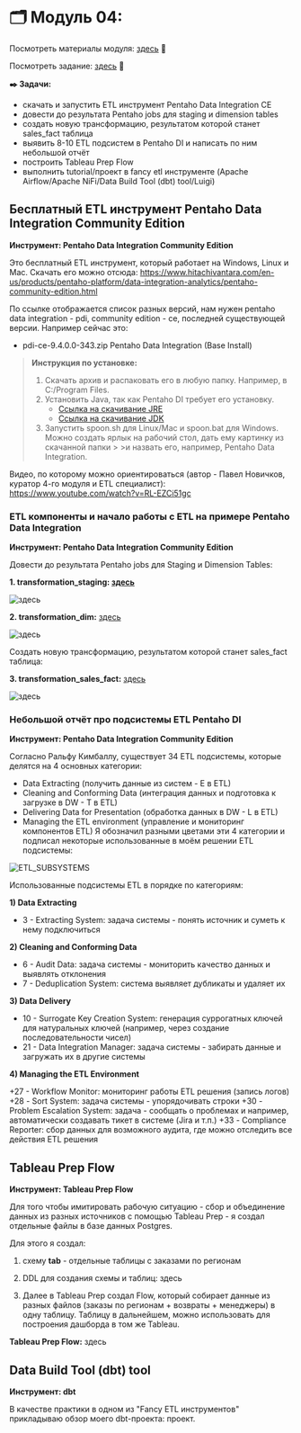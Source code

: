# 🗂️ Модуль 04:
Посмотреть материалы модуля: [здесь](https://github.com/Data-Learn/data-engineering/tree/master/DE-101%20Modules/Module04) 📑

Посмотреть задание: [здесь](https://github.com/Data-Learn/data-engineering/tree/master/DE-101%20Modules/Module04/DE%20-%20101%20Lab%204.4) 👀

**✒️ Задачи:**

+ скачать и запустить ETL инструмент Pentaho Data Integration CE
+ довести до результата Pentaho jobs для staging и dimension tables
+ создать новую трансформацию, результатом которой станет sales_fact таблица
+ выявить 8-10 ETL подсистем в Pentaho DI и написать по ним небольшой отчёт
+ построить Tableau Prep Flow
+ выполнить tutorial/проект в fancy etl инструменте (Apache Airflow/Apache NiFi/Data Build Tool (dbt) tool/Luigi)

## Бесплатный ETL инструмент Pentaho Data Integration Community Edition
**Инструмент: Pentaho Data Integration Community Edition**

Это бесплатный ETL инструмент, который работает на Windows, Linux и Mac. Скачать его можно отсюда: https://www.hitachivantara.com/en-us/products/pentaho-platform/data-integration-analytics/pentaho-community-edition.html

По ссылке отображается список разных версий, нам нужен pentaho data integration - pdi, community edition - ce, последней существующей версии. Например сейчас это:

+ pdi-ce-9.4.0.0-343.zip Pentaho Data Integration (Base Install)


>  **Инструкция по установке:**
> 1. Скачать архив и распаковать его в любую папку. Например, в C:/Program Files.
> 2. Установить Java, так как Pentaho DI требует его установку.
>    * [Ссылка на скачивание JRE](https://java.com/en/download/)
>    * [Ссылка на скачивание JDK](https://www.oracle.com/java/technologies/downloads/) 
> 3. Запустить spoon.sh для Linux/Mac и spoon.bat для Windows. Можно создать ярлык на рабочий стол, дать ему картинку из скачанной папки > >и назвать его, например, Pentaho Data Integration.

Видео, по которому можно ориентироваться (автор - Павел Новичков, куратор 4-го модуля и ETL специалист):
https://www.youtube.com/watch?v=RL-EZCi51gc

### ETL компоненты и начало работы с ETL на примере Pentaho Data Integration

**Инструмент: Pentaho Data Integration Community Edition**


Довести до результата Pentaho jobs для Staging и Dimension Tables:


**1. transformation_staging: [здесь](https://github.com/FtrDtEngnr/DataLearn/blob/main/module4/staging_transformation.png)**

![здесь](https://github.com/FtrDtEngnr/DataLearn/blob/main/module4/staging_transformation.png)

**2. transformation_dim:** [здесь](https://github.com/FtrDtEngnr/DataLearn/blob/main/module4/dimension%20transformation%20.png)

![здесь](https://github.com/FtrDtEngnr/DataLearn/blob/main/module4/dimension%20transformation%20.png)

Создать новую трансформацию, результатом которой станет sales_fact таблица:

**3. transformation_sales_fact:** [здесь](https://github.com/FtrDtEngnr/DataLearn/blob/main/module4/fact%20table%20transformation%20.png)
   
![здесь](https://github.com/FtrDtEngnr/DataLearn/blob/main/module4/fact%20table%20transformation%20.png)

### Небольшой отчёт про подсистемы ETL Pentaho DI
**Инструмент: Pentaho Data Integration Community Edition**

Согласно Ральфу Кимбаллу, существует 34 ETL подсистемы, которые делятся на 4 основных категории:

+ Data Extracting (получить данные из систем - E в ETL)
+ Cleaning and Conforming Data (интеграция данных и подготовка к загрузке в DW - T в ETL)
+ Delivering Data for Presentation (обработка данных в DW - L в ETL)
+ Managing the ETL environment (управление и мониторинг компонентов ETL)
Я обозначил разными цветами эти 4 категории и подписал некоторые использованные в моём решении ETL подсистемы:

![ETL_SUBSYSTEMS](https://github.com/FtrDtEngnr/DataLearn/blob/main/module4/34_ETL_subsystems_01.png)

Использованные подсистемы ETL в порядке по категориям:

**1) Data Extracting**

+ 3 - Extracting System: задача системы - понять источник и суметь к нему подключиться
  
**2) Cleaning and Conforming Data**

+ 6 - Audit Data: задача системы - мониторить качество данных и выявлять отклонения
+ 7 - Deduplication System: система выявляет дубликаты и удаляет их
  
**3) Data Delivery**

+ 10 - Surrogate Key Creation System: генерация суррогатных ключей для натуральных ключей (например, через создание последовательности чисел)
+ 21 - Data Integration Manager: задача системы - забирать данные и загружать их в другие системы
  
**4) Managing the ETL Environment**

+27 - Workflow Monitor: мониторинг работы ETL решения (запись логов)
+28 - Sort System: задача системы - упорядочивать строки
+30 - Problem Escalation System: задача - сообщать о проблемах и например, автоматически создавать тикет в системе (Jira и т.п.)
+33 - Compliance Reporter: сбор данных для возможного аудита, где можно отследить все действия ETL решения

## Tableau Prep Flow
**Инструмент: Tableau Prep Flow**

Для того чтобы имитировать рабочую ситуацию - сбор и объединение данных из разных источников с помощью Tableau Prep - я создал отдельные файлы в базе данных Postgres.

Для этого я создал:

1. схему **tab** - отдельные таблицы с заказами по регионам

2. DDL для создания схемы и таблиц: здесь

3. Далее в Tableau Prep создал Flow, который собирает данные из разных файлов (заказы по регионам + возвраты + менеджеры) в одну таблицу. Таблицу в дальнейшем, можно использовать для построения дашборда в том же Tableau.

**Tableau Prep Flow:** здесь

## Data Build Tool (dbt) tool
**Инструмент: dbt**

В качестве практики в одном из "Fancy ETL инструментов" прикладываю обзор моего dbt-проекта: проект.

